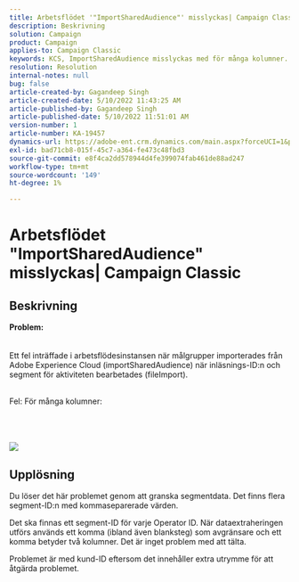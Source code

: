```yaml
---
title: Arbetsflödet '"ImportSharedAudience"' misslyckas| Campaign Classic'
description: Beskrivning
solution: Campaign
product: Campaign
applies-to: Campaign Classic
keywords: KCS, ImportSharedAudience misslyckas med för många kolumner.
resolution: Resolution
internal-notes: null
bug: false
article-created-by: Gagandeep Singh
article-created-date: 5/10/2022 11:43:25 AM
article-published-by: Gagandeep Singh
article-published-date: 5/10/2022 11:51:01 AM
version-number: 1
article-number: KA-19457
dynamics-url: https://adobe-ent.crm.dynamics.com/main.aspx?forceUCI=1&pagetype=entityrecord&etn=knowledgearticle&id=a7ccf962-56d0-ec11-a7b5-00224809c556
exl-id: bad71cb8-015f-45c7-a364-fe473c48fbd3
source-git-commit: e8f4ca2dd578944d4fe399074fab461de88ad247
workflow-type: tm+mt
source-wordcount: '149'
ht-degree: 1%

---
```


# Arbetsflödet &quot;ImportSharedAudience&quot; misslyckas| Campaign Classic

## Beskrivning

<b>Problem:</b>
<br> <br><br>Ett fel inträffade i arbetsflödesinstansen när målgrupper importerades från Adobe Experience Cloud (importSharedAudience) när inläsnings-ID:n och segment för aktiviteten bearbetades (fileImport).

<br>Fel: För många kolumner:

<br> <br><br>![](https://adobe.sharepoint.com/sites/D365EntAttachments/account/604485c9-a5ed-e811-a94a-000d3a34e4b0/incident/E-000185882/Fileimport%20Error.png)

## Upplösning


Du löser det här problemet genom att granska segmentdata. Det finns flera segment-ID:n med kommaseparerade värden.

Det ska finnas ett segment-ID för varje Operator ID. När dataextraheringen utförs används ett komma (ibland även blanksteg) som avgränsare och ett komma betyder två kolumner. Det är inget problem med att tälta.

Problemet är med kund-ID eftersom det innehåller extra utrymme för att åtgärda problemet.
